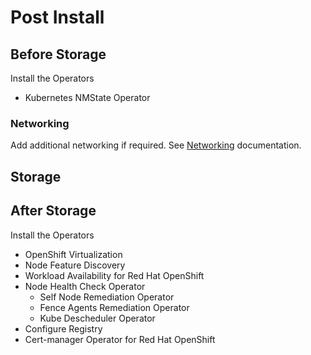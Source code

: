 # Post Install

## Before Storage

Install the Operators

* Kubernetes NMState Operator

### Networking

Add additional networking if required. See [Networking](/docs/networking/networking.md) documentation.

## Storage

<Install Storage>

## After Storage

Install the Operators

* OpenShift Virtualization
* Node Feature Discovery
* Workload Availability for Red Hat OpenShift
* Node Health Check Operator
  * Self Node Remediation Operator
  * Fence Agents Remediation Operator
  * Kube Descheduler Operator
* Configure Registry
* Cert-manager Operator for Red Hat OpenShift
